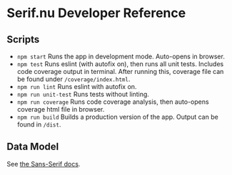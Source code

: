 # Serif.nu Developer Reference

## Scripts

* `npm start` Runs the app in development mode. Auto-opens in browser.
* `npm test` Runs eslint (with autofix on), then runs all unit tests. Includes code coverage output in terminal. After running this, coverage file can be found under `/coverage/index.html`.
* `npm run lint` Runs eslint with autofix on.
* `npm run unit-test` Runs tests without linting.
* `npm run coverage` Runs code coverage analysis, then auto-opens coverage html file in browser.
* `npm run build` Builds a production version of the app. Output can be found in `/dist`.

## Data Model

See [the Sans-Serif docs](https://github.com/Joonpark13/sans-serif).